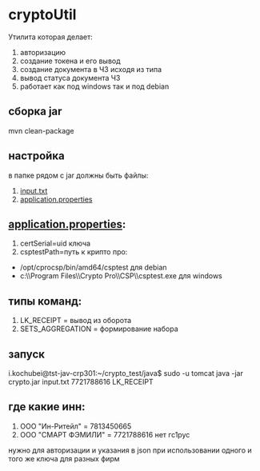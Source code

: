 # cryptoUtil
Утилита которая делает:
1) авторизацию
2) создание токена и его вывод
3) создание документа в ЧЗ исходя из типа
4) вывод статуса документа ЧЗ
5) работает как под windows так и под debian

## сборка jar
mvn clean-package

## настройка
в папке рядом с jar должны быть файлы:
1) [input.txt](input.txt)
2) [application.properties](application.properties)

## [application.properties](application.properties):
1) certSerial=uid ключа
2) csptestPath=путь к крипто про:
- /opt/cprocsp/bin/amd64/csptest для debian 
- c:\\\\Program Files\\\Crypto Pro\\\CSP\\\csptest.exe для windows

## типы команд:
1) LK_RECEIPT = вывод из оборота
2) SETS_AGGREGATION = формирование набора

## запуск
i.kochubei@tst-jav-crp301:~/crypto_test/java$ sudo -u tomcat java -jar crypto.jar input.txt 7721788616 LK_RECEIPT

## где какие инн:
1) ООО "Ин-Ритейл" = 7813450665
2) ООО "СМАРТ ФЭМИЛИ" = 7721788616 нет гс1рус

нужно для авторизации и указания в json при использовании одного и того же ключа для разных фирм